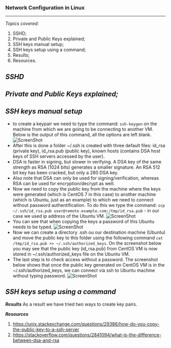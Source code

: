 
### **Network Configuration in Linux** ###
-------
*Topics covered:*

1. SSHD;
2. Private and Public Keys explained;
2. SSH keys manual setup;
3. SSH keys setup using a command;
4. Results;
5. Resources.


***SSHD***
-------------

***Private and Public Keys explained;***
-------------

***SSH keys manual setup***
-------------
 * to create a keypair we need to type the command: ```ssh-keygen``` on the machine from which we are going to be connecting to another VM. Below is the output of this command, all the options are left blank.
 ![ScreenShot]() 
 * After this is done a folder ~/.ssh is created with three default files: id_rsa (private key), id_rsa.pub (public key), known hosts (contains DSA host keys of SSH servers accessed by the user). 
 * DSA is faster in signing, but slower in verifying. A DSA key of the same strength as RSA (1024 bits) generates a smaller signature. An RSA 512 bit key has been cracked, but only a 280 DSA key. 
 * Also note that DSA can only be used for signing/verification, whereas RSA can be used for encryption/decrypt as well.
 * Now we need to copy the public key from the machine where the keys were generated (which is CentOS 7 in this case) to another machine (which is Ubuntu, just as an example) to which we need to connect without password authentification. To do this we type the command:
 ```scp ~/.ssh/id_rsa.pub user@remote.example.com:/tmp/id_rsa.pub``` - in our case we used ip address of the Ubuntu VM.
  ![ScreenShot]() 
 * You can see that when copying the keys a password of this Ubuntu needs to be typed.
![ScreenShot]() 
* Now we can create a directory .ssh ou our destination machine (Ubuntu) and move the public key to this folder using the following command ```cat /tmp/id_rsa.pub >> ~/.ssh/authorized_keys```. On the screenshot below you may see that the public key (id_rsa.pub) from CentOS VM is now stored in ~/.ssh/authorized_keys file on the Ubuntu VM.
* The last step is to check access without a password. The screenshot below shows that once the public key generated on CentOS VM is in the ~/.ssh/authorized_keys, we can connect via ssh to Ubuntu machine without typing password.
![ScreenShot]() 



***SSH keys setup using a command***
--------------- 


 
 ***Results*** 
 As a result we have tried two ways to create key pairs.
 
 ***Resources***
 
 1. https://unix.stackexchange.com/questions/29386/how-do-you-copy-the-public-key-to-a-ssh-server
 2. https://stackoverflow.com/questions/2841094/what-is-the-difference-between-dsa-and-rsa
 
